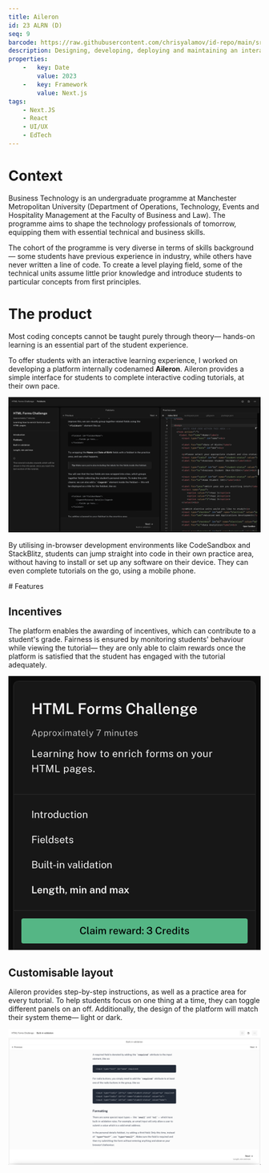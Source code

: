 ```yaml
---
title: Aileron
id: 23 ALRN (D)
seq: 9
barcode: https://raw.githubusercontent.com/chrisyalamov/id-repo/main/src/projects/2023-aileron/barcode.jpg
description: Designing, developing, deploying and maintaining an interactive learning platform at Manchester Metropolitan University.
properties:
    -   key: Date
        value: 2023
    -   key: Framework
        value: Next.js
tags:
    - Next.JS
    - React
    - UI/UX
    - EdTech
---
```


# Context

Business Technology is an undergraduate programme at Manchester Metropolitan University (Department of Operations, Technology, Events and Hospitality Management at the Faculty of Business and Law). The programme aims to shape the technology professionals of tomorrow, equipping them with essential technical and business skills.

The cohort of the programme is very diverse in terms of skills background— some students have previous experience in industry, while others have never written a line of code. To create a level playing field, some of the technical units assume little prior knowledge and introduce students to particular concepts from first principles.

# The product

Most coding concepts cannot be taught purely through theory— hands-on learning is an essential part of the student experience.

To offer students with an interactive learning experience, I worked on developing a platform internally codenamed **Aileron**. Aileron provides a simple interface for students to complete interactive coding tutorials, at their own pace.

![An airleon tutorial](<https://raw.githubusercontent.com/chrisyalamov/id-repo/main/src/projects/2023-aileron/Screenshot 2023-10-25 at 15.31.58.png>)

By utilising in-browser development environments like CodeSandbox and StackBlitz, students can jump straight into code in their own practice area, without having to install or set up any software on their device. They can even complete tutorials on the go, using a mobile phone.

# Features
## Incentives

The platform enables the awarding of incentives, which can contribute to a student's grade. Fairness is ensured by monitoring students' behaviour while viewing  the tutorial— they are only able to claim rewards once the platform is satisfied that the student has engaged with the tutorial adequately.

![Reward claim button](<https://raw.githubusercontent.com/chrisyalamov/id-repo/main/src/projects/2023-aileron/Screenshot 2023-10-25 at 15.33.17.png>)

## Customisable layout

Aileron provides step-by-step instructions, as well as a practice area for every tutorial. To help students focus on one thing at a time, they can toggle different panels on an off. Additionally, the design of the platform will match their system theme— light or dark.

![Alt text](<https://raw.githubusercontent.com/chrisyalamov/id-repo/main/src/projects/2023-aileron/Screenshot 2023-10-25 at 15.33.44.png>)

